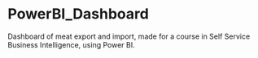 # PowerBI_Dashboard
Dashboard of meat export and import, made for a course in Self Service Business Intelligence, using Power BI.
